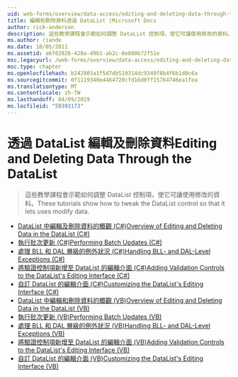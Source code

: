 ```yaml
---
uid: web-forms/overview/data-access/editing-and-deleting-data-through-the-datalist/index
title: 編輯和刪除資料透過 DataList |Microsoft Docs
author: rick-anderson
description: 這些教學課程會示範如何調整 DataList 控制項，使它可讓使用修改的資料。
ms.author: riande
ms.date: 10/05/2011
ms.assetid: a6f02826-428a-49b1-ab2c-8e080b72f51e
msc.legacyurl: /web-forms/overview/data-access/editing-and-deleting-data-through-the-datalist
msc.type: chapter
ms.openlocfilehash: b242803a1f5d7db519314dc9349f8b4f6b1d0c6a
ms.sourcegitcommit: 0f1119340e4464720cfd16d0ff15764746ea1fea
ms.translationtype: MT
ms.contentlocale: zh-TW
ms.lasthandoff: 04/09/2019
ms.locfileid: "59393173"
---
```

# <a name="editing-and-deleting-data-through-the-datalist"></a><span data-ttu-id="a494e-103">透過 DataList 編輯及刪除資料</span><span class="sxs-lookup"><span data-stu-id="a494e-103">Editing and Deleting Data Through the DataList</span></span>

> <span data-ttu-id="a494e-104">這些教學課程會示範如何調整 DataList 控制項，使它可讓使用修改的資料。</span><span class="sxs-lookup"><span data-stu-id="a494e-104">These tutorials show how to tweak the DataList control so that it lets uses modify data.</span></span>


- [<span data-ttu-id="a494e-105">DataList 中編輯及刪除資料的概觀 (C#)</span><span class="sxs-lookup"><span data-stu-id="a494e-105">Overview of Editing and Deleting Data in the DataList (C#)</span></span>](an-overview-of-editing-and-deleting-data-in-the-datalist-cs.md)
- [<span data-ttu-id="a494e-106">執行批次更新 (C#)</span><span class="sxs-lookup"><span data-stu-id="a494e-106">Performing Batch Updates (C#)</span></span>](performing-batch-updates-cs.md)
- [<span data-ttu-id="a494e-107">處理 BLL 和 DAL 層級的例外狀況 (C#)</span><span class="sxs-lookup"><span data-stu-id="a494e-107">Handling BLL- and DAL-Level Exceptions (C#)</span></span>](handling-bll-and-dal-level-exceptions-cs.md)
- [<span data-ttu-id="a494e-108">將驗證控制項新增至 DataList 的編輯介面 (C#)</span><span class="sxs-lookup"><span data-stu-id="a494e-108">Adding Validation Controls to the DataList's Editing Interface (C#)</span></span>](adding-validation-controls-to-the-datalist-s-editing-interface-cs.md)
- [<span data-ttu-id="a494e-109">自訂 DataList 的編輯介面 (C#)</span><span class="sxs-lookup"><span data-stu-id="a494e-109">Customizing the DataList's Editing Interface (C#)</span></span>](customizing-the-datalist-s-editing-interface-cs.md)
- [<span data-ttu-id="a494e-110">DataList 中編輯和刪除資料的概觀 (VB)</span><span class="sxs-lookup"><span data-stu-id="a494e-110">Overview of Editing and Deleting Data in the DataList (VB)</span></span>](an-overview-of-editing-and-deleting-data-in-the-datalist-vb.md)
- [<span data-ttu-id="a494e-111">執行批次更新 (VB)</span><span class="sxs-lookup"><span data-stu-id="a494e-111">Performing Batch Updates (VB)</span></span>](performing-batch-updates-vb.md)
- [<span data-ttu-id="a494e-112">處理 BLL 和 DAL 層級的例外狀況 (VB)</span><span class="sxs-lookup"><span data-stu-id="a494e-112">Handling BLL- and DAL-Level Exceptions (VB)</span></span>](handling-bll-and-dal-level-exceptions-vb.md)
- [<span data-ttu-id="a494e-113">將驗證控制項新增至 DataList 的編輯介面 (VB)</span><span class="sxs-lookup"><span data-stu-id="a494e-113">Adding Validation Controls to the DataList's Editing Interface (VB)</span></span>](adding-validation-controls-to-the-datalist-s-editing-interface-vb.md)
- [<span data-ttu-id="a494e-114">自訂 DataList 的編輯介面 (VB)</span><span class="sxs-lookup"><span data-stu-id="a494e-114">Customizing the DataList's Editing Interface (VB)</span></span>](customizing-the-datalist-s-editing-interface-vb.md)
